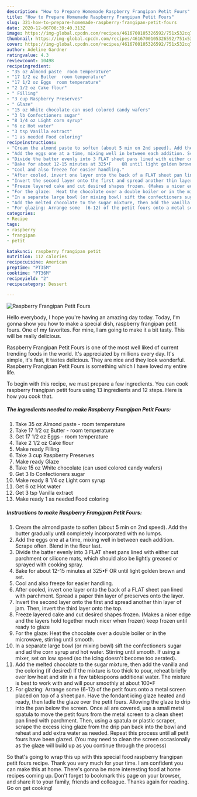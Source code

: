 ```yaml
---
description: "How to Prepare Homemade Raspberry Frangipan Petit Fours"
title: "How to Prepare Homemade Raspberry Frangipan Petit Fours"
slug: 321-how-to-prepare-homemade-raspberry-frangipan-petit-fours
date: 2020-12-06T08:39:40.313Z
image: https://img-global.cpcdn.com/recipes/4616700105326592/751x532cq70/raspberry-frangipan-petit-fours-recipe-main-photo.jpg
thumbnail: https://img-global.cpcdn.com/recipes/4616700105326592/751x532cq70/raspberry-frangipan-petit-fours-recipe-main-photo.jpg
cover: https://img-global.cpcdn.com/recipes/4616700105326592/751x532cq70/raspberry-frangipan-petit-fours-recipe-main-photo.jpg
author: Adeline Gardner
ratingvalue: 4.3
reviewcount: 10498
recipeingredient:
- "35 oz Almond paste  room temperature"
- "17 1/2 oz Butter  room temperature"
- "17 1/2 oz Eggs  room temperature"
- "2 1/2 oz Cake flour"
- " Filling"
- "3 cup Raspberry Preserves"
- " Glaze"
- "15 oz White chocolate can used colored candy wafers"
- "3 lb Confectioners sugar"
- "8 1/4 oz Light corn syrup"
- "6 oz Hot water"
- "3 tsp Vanilla extract"
- "1 as needed Food coloring"
recipeinstructions:
- "Cream the almond paste to soften (about 5 min on 2nd speed). Add the butter gradually until completely incorporated with no lumps."
- "Add the eggs one at a time, mixing well in between each addition. Scrape often.  Blend in the flour last."
- "Divide the batter evenly into 3 FLAT sheet pans lined with either cut parchment or silicone mats, which should also be lightly greased or sprayed with cooking spray."
- "Bake for about 12-15 minutes at 325•F    OR until light golden brown and set."
- "Cool and also freeze for easier handling."
- "After cooled, invert one layer onto the back of a FLAT sheet pan lined with parchment. Spread a paper thin layer of preserves onto the layer."
- "Invert the second layer onto the first and spread another thin layer of jam. Then, invert the third layer onto the top."
- "Freeze layered cake and cut desired shapes frozen. (Makes a nicer edge and the layers hold together much nicer when frozen) keep frozen until ready to glaze"
- "For the glaze:  Heat the chocolate over a double boiler or in the microwave, stirring until smooth."
- "In a separate large bowl (or mixing bowl) sift the confectioners sugar and ad the corn syrup and hot water. Stirring until smooth. If using a mixer, set on low speed (so the icing doesn&#39;t become too aerated)."
- "Add the melted chocolate to the sugar mixture, then add the vanilla and the coloring (if desired)  If the mixture is too thick to pour, reheat briefly over low heat and stir in a few tablespoons additional water. The mixture is best to work with and will pour smoothly at about 100•F"
- "For glazing: Arrange some  (6-12) of the petit fours onto a metal screen placed on top of a sheet pan. Have the fondant icing glaze heated and ready, then ladle the glaze over the petit fours. Allowing the glaze to drip into the pan below the screen. Once all are covered, use a small metal spatula to move the petit fours from the metal screen to a clean sheet pan lined with parchment. Then, using a spatula or plastic scraper, scrape the excess icing glaze from the drip pan back into the bowl and reheat and add extra water as needed. Repeat this process until all petit fours have been glazed. (You may need to clean the screen occasionally as the glaze will build up as you continue through the process)"
categories:
- Recipe
tags:
- raspberry
- frangipan
- petit

katakunci: raspberry frangipan petit 
nutrition: 112 calories
recipecuisine: American
preptime: "PT35M"
cooktime: "PT36M"
recipeyield: "2"
recipecategory: Dessert

---
```



![Raspberry Frangipan Petit Fours](https://img-global.cpcdn.com/recipes/4616700105326592/751x532cq70/raspberry-frangipan-petit-fours-recipe-main-photo.jpg)

Hello everybody, I hope you're having an amazing day today. Today, I'm gonna show you how to make a special dish, raspberry frangipan petit fours. One of my favorites. For mine, I am going to make it a bit tasty. This will be really delicious.



Raspberry Frangipan Petit Fours is one of the most well liked of current trending foods in the world. It's appreciated by millions every day. It's simple, it's fast, it tastes delicious. They are nice and they look wonderful. Raspberry Frangipan Petit Fours is something which I have loved my entire life.


To begin with this recipe, we must prepare a few ingredients. You can cook raspberry frangipan petit fours using 13 ingredients and 12 steps. Here is how you cook that.

<!--inarticleads1-->

##### The ingredients needed to make Raspberry Frangipan Petit Fours:

1. Take 35 oz Almond paste - room temperature
1. Take 17 1/2 oz Butter - room temperature
1. Get 17 1/2 oz Eggs - room temperature
1. Take 2 1/2 oz Cake flour
1. Make ready  Filling
1. Take 3 cup Raspberry Preserves
1. Make ready  Glaze
1. Take 15 oz White chocolate (can used colored candy wafers)
1. Get 3 lb Confectioners sugar
1. Make ready 8 1/4 oz Light corn syrup
1. Get 6 oz Hot water
1. Get 3 tsp Vanilla extract
1. Make ready 1 as needed Food coloring




<!--inarticleads2-->

##### Instructions to make Raspberry Frangipan Petit Fours:

1. Cream the almond paste to soften (about 5 min on 2nd speed). Add the butter gradually until completely incorporated with no lumps.
1. Add the eggs one at a time, mixing well in between each addition. Scrape often.  Blend in the flour last.
1. Divide the batter evenly into 3 FLAT sheet pans lined with either cut parchment or silicone mats, which should also be lightly greased or sprayed with cooking spray.
1. Bake for about 12-15 minutes at 325•F    OR until light golden brown and set.
1. Cool and also freeze for easier handling.
1. After cooled, invert one layer onto the back of a FLAT sheet pan lined with parchment. Spread a paper thin layer of preserves onto the layer.
1. Invert the second layer onto the first and spread another thin layer of jam. Then, invert the third layer onto the top.
1. Freeze layered cake and cut desired shapes frozen. (Makes a nicer edge and the layers hold together much nicer when frozen) keep frozen until ready to glaze
1. For the glaze:  Heat the chocolate over a double boiler or in the microwave, stirring until smooth.
1. In a separate large bowl (or mixing bowl) sift the confectioners sugar and ad the corn syrup and hot water. Stirring until smooth. If using a mixer, set on low speed (so the icing doesn&#39;t become too aerated).
1. Add the melted chocolate to the sugar mixture, then add the vanilla and the coloring (if desired)  If the mixture is too thick to pour, reheat briefly over low heat and stir in a few tablespoons additional water. The mixture is best to work with and will pour smoothly at about 100•F
1. For glazing: Arrange some  (6-12) of the petit fours onto a metal screen placed on top of a sheet pan. Have the fondant icing glaze heated and ready, then ladle the glaze over the petit fours. Allowing the glaze to drip into the pan below the screen. Once all are covered, use a small metal spatula to move the petit fours from the metal screen to a clean sheet pan lined with parchment. Then, using a spatula or plastic scraper, scrape the excess icing glaze from the drip pan back into the bowl and reheat and add extra water as needed. Repeat this process until all petit fours have been glazed. (You may need to clean the screen occasionally as the glaze will build up as you continue through the process)




So that's going to wrap this up with this special food raspberry frangipan petit fours recipe. Thank you very much for your time. I am confident you can make this at home. There's gonna be more interesting food at home recipes coming up. Don't forget to bookmark this page on your browser, and share it to your family, friends and colleague. Thanks again for reading. Go on get cooking!
